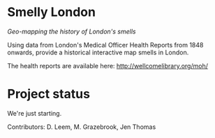 # Smelly London
_Geo-mapping the history of London's smells_

Using data from London's Medical Officer Health Reports from 1848 onwards, provide a historical interactive map smells in London.

The health reports are available here:
http://wellcomelibrary.org/moh/

# Project status
We're just starting. 

Contributors: D. Leem, M. Grazebrook, Jen Thomas